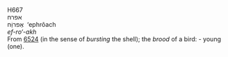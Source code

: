 <body>
  <p>H667<br>  אפרח  <br> אֶפרוַֹח  ‎  ‘ephrôach  <br><i>ef-ro‘-akh </i><br>From <a href="h6524.htm">6524</a> (in the sense of <i>bursting</i> the shell); the <i>brood</i> of a bird: - young (one).<br></p>
 </body>